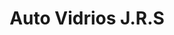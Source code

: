 ---
title: "Auto Vidrios J.R.S"
url: /barrios-unidos/auto-vidrios-j-r-s/
shop: piezas de automóviles
---